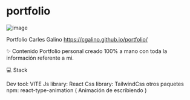 # portfolio

![image](https://user-images.githubusercontent.com/16308574/208632634-119a14d2-0a80-416f-999b-5e4172f4736d.png)

Portfolio Carles Galino
https://cgalino.github.io/portfolio/

✨ Contenido
Portfolio personal creado 100% a mano con toda la información referente a mi.

💻 Stack

Dev tool: VITE
Js library: React
Css library: TailwindCss
otros paquetes npm: react-type-animation ( Animación de escribiendo ) 
